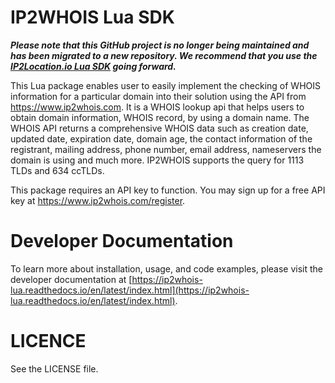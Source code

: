 IP2WHOIS Lua SDK
=================

 **_Please note that this GitHub project is no longer being maintained and has been migrated to a new repository. We recommend that you use the [IP2Location.io Lua SDK](https://github.com/ip2location/ip2location-io-lua) going forward._**
 
This Lua package enables user to easily implement the checking of WHOIS information for a particular domain into their solution using the API from https://www.ip2whois.com. It is a WHOIS lookup api that helps users to obtain domain information, WHOIS record, by using a domain name. The WHOIS API returns a comprehensive WHOIS data such as creation date, updated date, expiration date, domain age, the contact information of the registrant, mailing address, phone number, email address, nameservers the domain is using and much more. IP2WHOIS supports the query for 1113 TLDs and 634 ccTLDs.

This package requires an API key to function. You may sign up for a free API key at https://www.ip2whois.com/register.

Developer Documentation
=====================

To learn more about installation, usage, and code examples, please visit the developer documentation at [https://ip2whois-lua.readthedocs.io/en/latest/index.html](https://ip2whois-lua.readthedocs.io/en/latest/index.html).

LICENCE
=====================
See the LICENSE file.
